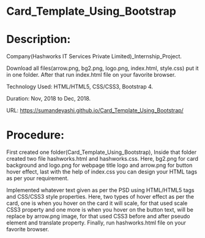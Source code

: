 # Card_Template_Using_Bootstrap
# Description:
Company(Hashworks IT Services Private Limited)_Internship_Project.

Download all files(arrow.png, bg2.png, logo.png, index.html, style.css) put it in one folder. After that run index.html file on your favorite browser.

Technology Used: HTML/HTML5, CSS/CSS3, Bootstrap 4.

Duration: Nov, 2018 to Dec, 2018.

URL: https://sumandeyashi.github.io/Card_Template_Using_Bootstrap/

# Procedure:

First created one folder(Card_Template_Using_Bootstrap), Inside that folder created two file hashworks.html and hashworks.css. Here, bg2.png for card background and logo.png for webpage title logo and arrow.png for button hover effect, last with the help of index.css you can design your HTML tags as per your requirement.

Implemented whatever text given as per the PSD using HTML/HTML5 tags and CSS/CSS3 style properties. Here, two types of hover effect as per the card, one is when you hover on the card it will scale, for that used scale CSS3 property and one more is when you hover on the button text, will be replace by arrow.png image, for that used CSS3 before and after pseudo element and translate property. Finally, run hashworks.html file on your favorite browser.
